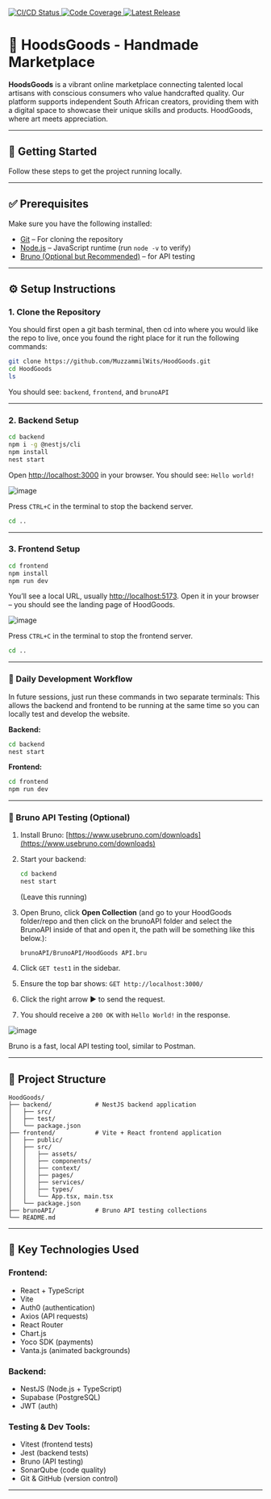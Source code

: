 <p align="left">
  <a href="https://github.com/muzzammilwits/hoodgoods/actions/workflows/ci.yml">
    <img src="https://github.com/muzzammilwits/hoodgoods/actions/workflows/ci.yml/badge.svg" alt="CI/CD Status">
  </a>
  <a href="https://sonarcloud.io/summary/new_code?id=MuzzammilWits_HoodGoods">
    <img src="https://sonarcloud.io/api/project_badges/measure?project=MuzzammilWits_HoodGoods&metric=coverage" alt="Code Coverage">
  </a>
  <a href="https://github.com/muzzammilwits/hoodgoods/releases/latest">
    <img src="https://img.shields.io/github/v/release/muzzammilwits/hoodgoods.svg" alt="Latest Release">
  </a>
</p>



# 🧵 HoodsGoods - Handmade Marketplace

**HoodsGoods** is a vibrant online marketplace connecting talented local artisans with conscious consumers who value handcrafted quality. Our platform supports independent South African creators, providing them with a digital space to showcase their unique skills and products. HoodGoods, where art meets appreciation.

---

## 🚀 Getting Started

Follow these steps to get the project running locally.

---

## ✅ Prerequisites

Make sure you have the following installed:

* [Git](https://git-scm.com/) – For cloning the repository
* [Node.js](https://nodejs.org/) – JavaScript runtime (run `node -v` to verify)
* [Bruno (Optional but Recommended)](https://www.usebruno.com/downloads) – for API testing

---

## ⚙️ Setup Instructions

### 1. Clone the Repository

You should first open a git bash terminal, then cd into where you would like the repo to live, once you found the right place for it run the following commands:

```bash
git clone https://github.com/MuzzammilWits/HoodGoods.git
cd HoodGoods
ls
```

You should see: `backend`, `frontend`, and `brunoAPI`

---

### 2. Backend Setup

```bash
cd backend
npm i -g @nestjs/cli
npm install
nest start
```

Open [http://localhost:3000](http://localhost:3000) in your browser.
You should see: `Hello world!`

![image](https://github.com/user-attachments/assets/7ae72bcf-cef3-45f7-ba12-3ccd75f28a02)

Press `CTRL+C` in the terminal to stop the backend server.

```bash
cd ..
```

---

### 3. Frontend Setup

```bash
cd frontend
npm install
npm run dev
```

You’ll see a local URL, usually [http://localhost:5173](http://localhost:5173).
Open it in your browser – you should see the landing page of HoodGoods.

![image](https://github.com/user-attachments/assets/9e5c898d-600f-44e5-8884-38ebb032605c)

Press `CTRL+C` in the terminal to stop the frontend server.

```bash
cd ..
```

---

### 🚀 Daily Development Workflow

In future sessions, just run these commands in two separate terminals:
This allows the backend and frontend to be running at the same time so you can locally test and develop the website.

**Backend:**

```bash
cd backend
nest start
```

**Frontend:**

```bash
cd frontend
npm run dev
```

---

### 🧪 Bruno API Testing (Optional)

1. Install Bruno: [https://www.usebruno.com/downloads](https://www.usebruno.com/downloads)
2. Start your backend:

   ```bash
   cd backend
   nest start
   ```

   (Leave this running)
3. Open Bruno, click **Open Collection** (and go to your HoodGoods folder/repo and then click on the brunoAPI folder and select the BrunoAPI inside of that and open it, the path will be something like this below.):

   ```
   brunoAPI/BrunoAPI/HoodGoods API.bru
   ```
4. Click `GET test1` in the sidebar.
5. Ensure the top bar shows: `GET http://localhost:3000/`
6. Click the right arrow ▶️ to send the request.
7. You should receive a `200 OK` with `Hello World!` in the response.

![image](https://github.com/user-attachments/assets/f20a6be8-c851-497e-b802-4270cbd4e5b5)


Bruno is a fast, local API testing tool, similar to Postman.

---

## 📂 Project Structure

```
HoodGoods/
├── backend/            # NestJS backend application
│   ├── src/
│   ├── test/
│   └── package.json
├── frontend/           # Vite + React frontend application
│   ├── public/
│   ├── src/
│   │   ├── assets/
│   │   ├── components/
│   │   ├── context/
│   │   ├── pages/
│   │   ├── services/
│   │   ├── types/
│   │   └── App.tsx, main.tsx
│   └── package.json
├── brunoAPI/           # Bruno API testing collections
└── README.md
```

---

## 💠 Key Technologies Used

### **Frontend:**

* React + TypeScript
* Vite
* Auth0 (authentication)
* Axios (API requests)
* React Router
* Chart.js
* Yoco SDK (payments)
* Vanta.js (animated backgrounds)

### **Backend:**

* NestJS (Node.js + TypeScript)
* Supabase (PostgreSQL)
* JWT (auth)

### **Testing & Dev Tools:**

* Vitest (frontend tests)
* Jest (backend tests)
* Bruno (API testing)
* SonarQube (code quality)
* Git & GitHub (version control)

---

